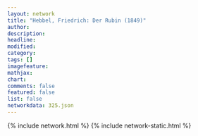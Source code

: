 ```yaml
---
layout: network
title: "Hebbel, Friedrich: Der Rubin (1849)"
author:
description:
headline:
modified:
category:
tags: []
imagefeature: 
mathjax: 
chart: 
comments: false
featured: false
list: false
networkdata: 325.json
---
```

{% include network.html %}
{% include network-static.html %}
